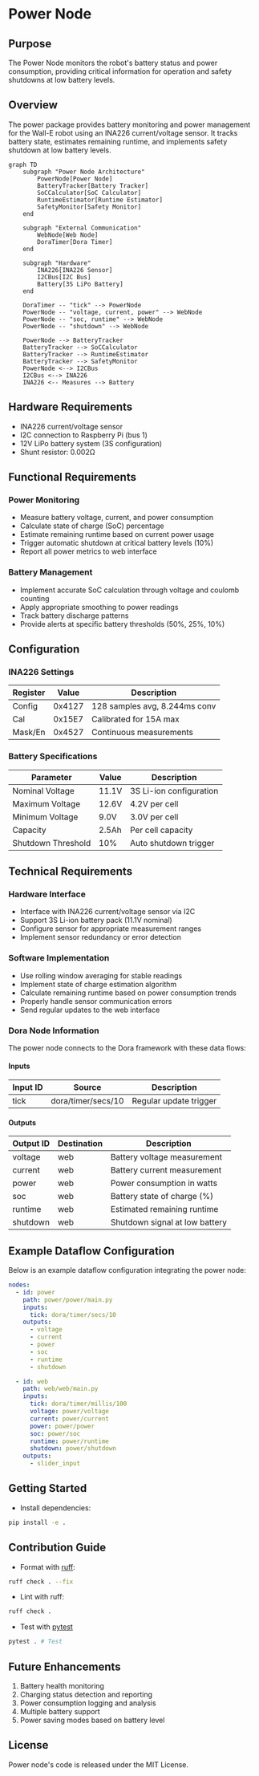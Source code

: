 # Power Node

## Purpose
The Power Node monitors the robot's battery status and power consumption, providing critical information for operation and safety shutdowns at low battery levels.

## Overview
The power package provides battery monitoring and power management for the Wall-E robot using an INA226 current/voltage sensor. It tracks battery state, estimates remaining runtime, and implements safety shutdown at low battery levels.

```mermaid
graph TD
    subgraph "Power Node Architecture"
        PowerNode[Power Node]
        BatteryTracker[Battery Tracker]
        SoCCalculator[SoC Calculator]
        RuntimeEstimator[Runtime Estimator]
        SafetyMonitor[Safety Monitor]
    end

    subgraph "External Communication"
        WebNode[Web Node]
        DoraTimer[Dora Timer]
    end

    subgraph "Hardware"
        INA226[INA226 Sensor]
        I2CBus[I2C Bus]
        Battery[3S LiPo Battery]
    end

    DoraTimer -- "tick" --> PowerNode
    PowerNode -- "voltage, current, power" --> WebNode
    PowerNode -- "soc, runtime" --> WebNode
    PowerNode -- "shutdown" --> WebNode

    PowerNode --> BatteryTracker
    BatteryTracker --> SoCCalculator
    BatteryTracker --> RuntimeEstimator
    BatteryTracker --> SafetyMonitor
    PowerNode <--> I2CBus
    I2CBus <--> INA226
    INA226 <-- Measures --> Battery
```

## Hardware Requirements
- INA226 current/voltage sensor
- I2C connection to Raspberry Pi (bus 1)
- 12V LiPo battery system (3S configuration)
- Shunt resistor: 0.002Ω

## Functional Requirements

### Power Monitoring
- Measure battery voltage, current, and power consumption
- Calculate state of charge (SoC) percentage
- Estimate remaining runtime based on current power usage
- Trigger automatic shutdown at critical battery levels (10%)
- Report all power metrics to web interface

### Battery Management
- Implement accurate SoC calculation through voltage and coulomb counting
- Apply appropriate smoothing to power readings
- Track battery discharge patterns
- Provide alerts at specific battery thresholds (50%, 25%, 10%)

## Configuration

### INA226 Settings
| Register | Value    | Description                    |
|----------|----------|--------------------------------|
| Config   | 0x4127   | 128 samples avg, 8.244ms conv  |
| Cal      | 0x15E7   | Calibrated for 15A max        |
| Mask/En  | 0x4527   | Continuous measurements        |

### Battery Specifications
| Parameter          | Value | Description              |
|-------------------|-------|--------------------------|
| Nominal Voltage   | 11.1V | 3S Li-ion configuration |
| Maximum Voltage   | 12.6V | 4.2V per cell           |
| Minimum Voltage   | 9.0V  | 3.0V per cell           |
| Capacity         | 2.5Ah | Per cell capacity        |
| Shutdown Threshold| 10%   | Auto shutdown trigger    |

## Technical Requirements

### Hardware Interface
- Interface with INA226 current/voltage sensor via I2C
- Support 3S Li-ion battery pack (11.1V nominal)
- Configure sensor for appropriate measurement ranges
- Implement sensor redundancy or error detection

### Software Implementation
- Use rolling window averaging for stable readings
- Implement state of charge estimation algorithm
- Calculate remaining runtime based on power consumption trends
- Properly handle sensor communication errors
- Send regular updates to the web interface

### Dora Node Information

The power node connects to the Dora framework with these data flows:

#### Inputs
| Input ID | Source           | Description               |
|----------|------------------|---------------------------|
| tick     | dora/timer/secs/10 | Regular update trigger |

#### Outputs
| Output ID | Destination | Description                    |
|-----------|------------|--------------------------------|
| voltage   | web        | Battery voltage measurement     |
| current   | web        | Battery current measurement     |
| power     | web        | Power consumption in watts      |
| soc       | web        | Battery state of charge (%)     |
| runtime   | web        | Estimated remaining runtime     |
| shutdown  | web        | Shutdown signal at low battery  |

## Example Dataflow Configuration

Below is an example dataflow configuration integrating the power node:

```yaml
nodes:
  - id: power
    path: power/power/main.py
    inputs:
      tick: dora/timer/secs/10
    outputs:
      - voltage
      - current
      - power
      - soc
      - runtime
      - shutdown

  - id: web
    path: web/web/main.py
    inputs:
      tick: dora/timer/millis/100
      voltage: power/voltage
      current: power/current
      power: power/power
      soc: power/soc
      runtime: power/runtime
      shutdown: power/shutdown
    outputs:
      - slider_input
```

## Getting Started

- Install dependencies:
```bash
pip install -e .
```

## Contribution Guide

- Format with [ruff](https://docs.astral.sh/ruff/):
```bash
ruff check . --fix
```

- Lint with ruff:
```bash
ruff check .
```

- Test with [pytest](https://github.com/pytest-dev/pytest)
```bash
pytest . # Test
```

## Future Enhancements
1. Battery health monitoring
2. Charging status detection and reporting
3. Power consumption logging and analysis
4. Multiple battery support
5. Power saving modes based on battery level

## License
Power node's code is released under the MIT License.